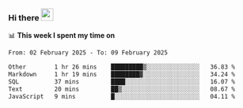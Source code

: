 ### Hi there <a href="https://www.gautamkrishnar.com/"><img src="https://media.giphy.com/media/hvRJCLFzcasrR4ia7z/giphy.gif" width="25px"></a>

📊 **This week I spent my time on**

<!--START_SECTION:waka-->

```txt
From: 02 February 2025 - To: 09 February 2025

Other        1 hr 26 mins    █████████▒░░░░░░░░░░░░░░░   36.83 %
Markdown     1 hr 19 mins    ████████▓░░░░░░░░░░░░░░░░   34.24 %
SQL          37 mins         ████░░░░░░░░░░░░░░░░░░░░░   16.07 %
Text         20 mins         ██▒░░░░░░░░░░░░░░░░░░░░░░   08.67 %
JavaScript   9 mins          █░░░░░░░░░░░░░░░░░░░░░░░░   04.11 %
```

<!--END_SECTION:waka-->
